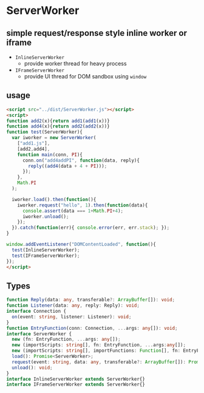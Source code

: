 # ServerWorker
## simple request/response style inline worker or iframe

* `InlineServerWorker`
  - provide worker thread for heavy process
* `IFrameServerWorker`
  - provide UI thread for DOM sandbox using `window`


## usage

```html
<script src="../dist/ServerWorker.js"></script>
<script>
function add2(x){return add1(add1(x))}
function add4(x){return add2(add2(x))}
function test(ServerWorker){
  var iworker = new ServerWorker(
    ["add1.js"],
    [add2,add4],
    function main(conn, PI){
      conn.on("add4addPI", function(data, reply){
        reply((add4(data + 4 + PI)));
      });
    },
    Math.PI
  );

  iworker.load().then(function(){
    iworker.request("hello", 1).then(function(data){
      console.assert(data === 1+Math.PI+4);
      iworker.unload();
    });
  }).catch(function(err){ console.error(err, err.stack); });
}

window.addEventListener("DOMContentLoaded", function(){
  test(InlineServerWorker);
  test(IFrameServerWorker);
});
</script>
```


## Types
```typescript
function Reply(data: any, transferable?: ArrayBuffer[]): void;
function Listener(data: any, reply: Reply): void;
interface Connection {
  on(event: string, listener: Listener): void;
}
function EntryFunction(conn: Connection, ...args: any[]): void;
interface ServerWorker {
  new (fn: EntryFunction, ...args: any[]);
  new (importScripts: string[], fn: EntryFunction, ...args:any[]);
  new (importScripts: string[], importFunctions: Function[], fn: EntryFunction, ...args:any[]);
  load(): Promise<ServerWorker>;
  request(event: string, data: any, transferable?: ArrayBuffer[]): Promise<any>;
  unload(): void;
}
interface InlineServerWorker extends ServerWorker{}
interface IFrameServerWorker extends ServerWorker{}
```
